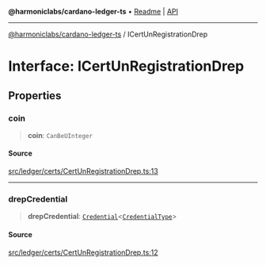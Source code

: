**@harmoniclabs/cardano-ledger-ts** • [Readme](../Introduction) \| [API](../globals)

***

[@harmoniclabs/cardano-ledger-ts](../Introduction) / ICertUnRegistrationDrep

# Interface: ICertUnRegistrationDrep

## Properties

### coin

> **coin**: `CanBeUInteger`

#### Source

[src/ledger/certs/CertUnRegistrationDrep.ts:13](https://github.com/HarmonicLabs/cardano-ledger-ts/blob/d1659b0/src/ledger/certs/CertUnRegistrationDrep.ts#L13)

***

### drepCredential

> **drepCredential**: [`Credential`](../classes/Credential)\<[`CredentialType`](../enumerations/CredentialType)\>

#### Source

[src/ledger/certs/CertUnRegistrationDrep.ts:12](https://github.com/HarmonicLabs/cardano-ledger-ts/blob/d1659b0/src/ledger/certs/CertUnRegistrationDrep.ts#L12)
